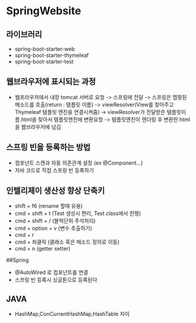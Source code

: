 # SpringWebsite
## 라이브러리
- spring-boot-starter-web
- spring-boot-starter-thymeleaf
- spring-boot-starter-test

## 웹브라우저에 표시되는 과정
- 웹프라우저에서 내장 tomcat 서버로 요청 -> 스프링에 전달 -> 스프링은 맵핑된 메소드를 호출(return : 템플릿 이름) -> viewResolver(View를 찾아주고 Thymeleaf 템플릿 엔진을 연결시켜줌) -> viewResolver가 전달받은 템플릿이름.html을 찾아서 템플릿엔진에 변환요청 -> 템플릿엔진이 렌더링 후 변환한 html을 웹브라우저에 넘김


## 스프링 빈을 등록하는 방법
- 컴포넌트 스캔과 자동 의존관계 설정 (ex @Component...)
- 자바 코드로 직접 스프링 빈 등록하기



## 인텔리제이 생산성 향상 단축키
- shift + f6 (rename 할때 유용)
- cmd + shift + t (Test 생성시 편리, Test class에서 진행)
- cmd + shift + / (블럭단위 주석처리)
- cmd + option + v (변수 추출하기)
- cmd + r
- cmd + 좌클릭 (클래소 혹은 메소드 정의로 이동)
- cmd + n (getter setter)

##Spring
- @AutoWired 로 컴포넌트를 연결
- 스프링 빈 등록시 싱글톤으로 등록된다

## JAVA
- HashMap,ConCurrentHashMap,HashTable 차이
